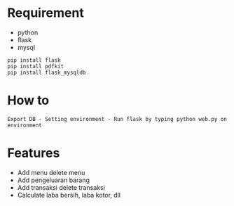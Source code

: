 # Requirement

* python
* flask
* mysql

```
pip install flask
pip install pdfkit
pip install flask_mysqldb
```

# How to
```
Export DB - Setting environment - Run flask by typing python web.py on environment
```

# Features

* Add menu delete menu
* Add pengeluaran barang
* Add transaksi delete transaksi
* Calculate laba bersih, laba kotor, dll

